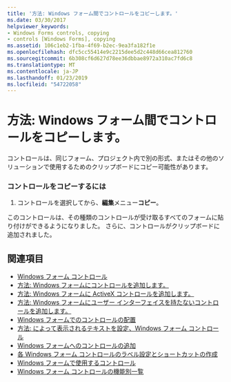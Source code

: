 ```yaml
---
title: '方法: Windows フォーム間でコントロールをコピーします。'
ms.date: 03/30/2017
helpviewer_keywords:
- Windows Forms controls, copying
- controls [Windows Forms], copying
ms.assetid: 106c1eb2-1fba-4f69-b2ec-9ea3fa182f1e
ms.openlocfilehash: dfc5cc55414e9c2215dee5d2c448d66cea812760
ms.sourcegitcommit: 6b308cf6d627d78ee36dbbae8972a310ac7fd6c8
ms.translationtype: MT
ms.contentlocale: ja-JP
ms.lasthandoff: 01/23/2019
ms.locfileid: "54722058"
---
```

# <a name="how-to-copy-controls-between-windows-forms"></a>方法: Windows フォーム間でコントロールをコピーします。
コントロールは、同じフォーム、プロジェクト内で別の形式、またはその他のソリューションで使用するためのクリップボードにコピー可能性があります。  
  
### <a name="to-copy-a-control"></a>コントロールをコピーするには  
  
1.  コントロールを選択してから、**編集**メニュー**コピー**。  
  
 このコントロールは、その種類のコントロールが受け取るすべてのフォームに貼り付けができるようになりました。 さらに、コントロールがクリップボードに追加されました。  
  
## <a name="see-also"></a>関連項目
- [Windows フォーム コントロール](../../../../docs/framework/winforms/controls/index.md)
- [方法: Windows フォームにコントロールを追加します。](../../../../docs/framework/winforms/controls/how-to-add-controls-to-windows-forms.md)
- [方法: Windows フォームに ActiveX コントロールを追加します。](../../../../docs/framework/winforms/controls/how-to-add-activex-controls-to-windows-forms.md)
- [方法: Windows フォームにユーザー インターフェイスを持たないコントロールを追加します。](../../../../docs/framework/winforms/controls/how-to-add-controls-without-a-user-interface-to-windows-forms.md)
- [Windows フォームでのコントロールの配置](../../../../docs/framework/winforms/controls/arranging-controls-on-windows-forms.md)
- [方法: によって表示されるテキストを設定、Windows フォーム コントロール](../../../../docs/framework/winforms/controls/how-to-set-the-text-displayed-by-a-windows-forms-control.md)
- [Windows フォームへのコントロールの追加](../../../../docs/framework/winforms/controls/putting-controls-on-windows-forms.md)
- [各 Windows フォーム コントロールのラベル設定とショートカットの作成](../../../../docs/framework/winforms/controls/labeling-individual-windows-forms-controls-and-providing-shortcuts-to-them.md)
- [Windows フォームで使用するコントロール](../../../../docs/framework/winforms/controls/controls-to-use-on-windows-forms.md)
- [Windows フォーム コントロールの機能別一覧](../../../../docs/framework/winforms/controls/windows-forms-controls-by-function.md)
